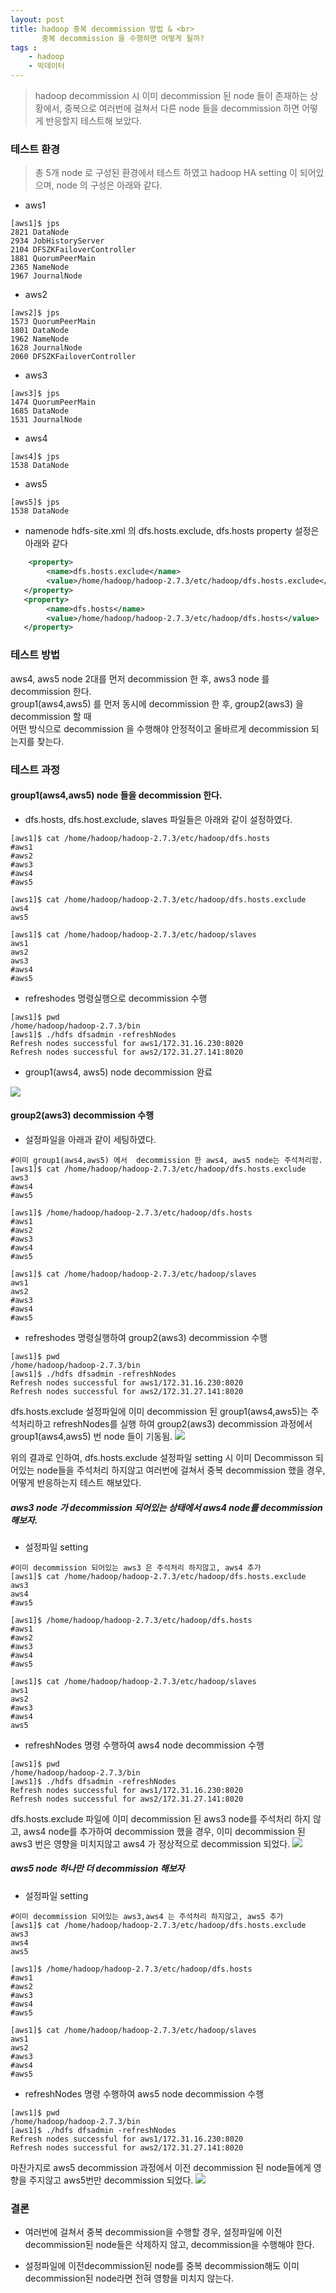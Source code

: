 ```yaml
---
layout: post
title: hadoop 중복 decommission 방법 & <br>
       중복 decommission 을 수행하면 어떻게 될까?
tags :
    - hadoop
    - 빅데이터
---
```


> hadoop decommission 시 이미 decommission 된 node 들이 존재하는 상황에서, 중복으로
  여러번에 걸쳐서 다른 node 들을  decommission 하면 어떻게 반응할지 테스트해 보았다.


### 테스트 환경
> 총 5개 node 로 구성된 환경에서 테스트 하였고 hadoop HA setting 이 되어있으며, node 의 구성은 아래와 같다.<br>

* aws1
```shell
[aws1]$ jps
2821 DataNode
2934 JobHistoryServer
2104 DFSZKFailoverController
1881 QuorumPeerMain
2365 NameNode
1967 JournalNode
```
* aws2
```shell
[aws2]$ jps
1573 QuorumPeerMain
1801 DataNode
1962 NameNode
1628 JournalNode
2060 DFSZKFailoverController
```
* aws3
```shell
[aws3]$ jps
1474 QuorumPeerMain
1685 DataNode
1531 JournalNode
```

* aws4
```shell
[aws4]$ jps
1538 DataNode
```

* aws5
```shell
[aws5]$ jps
1538 DataNode
```

* namenode  hdfs-site.xml 의  dfs.hosts.exclude, dfs.hosts property 설정은 아래와 같다<br>
```xml
    <property>
        <name>dfs.hosts.exclude</name>
        <value>/home/hadoop/hadoop-2.7.3/etc/hadoop/dfs.hosts.exclude</value>
   </property>
   <property>
        <name>dfs.hosts</name>
        <value>/home/hadoop/hadoop-2.7.3/etc/hadoop/dfs.hosts</value>
   </property>
```

### 테스트 방법
   aws4, aws5 node 2대를 먼저 decommission 한 후, aws3 node 를 decommission 한다.<br>
   group1(aws4,aws5) 를 먼저 동시에 decommission 한 후, group2(aws3) 을 decommission 할 때<br>
   어떤 방식으로 decommission 을 수행해야 안정적이고 올바르게 decommission 되는지를 찾는다.<br>

### 테스트 과정 
#### group1(aws4,aws5) node 들을 decommission 한다.

* dfs.hosts, dfs.host.exclude, slaves 파일들은 아래와 같이 설정하였다.<br>
```shell
[aws1]$ cat /home/hadoop/hadoop-2.7.3/etc/hadoop/dfs.hosts
#aws1
#aws2
#aws3
#aws4
#aws5
```
```shell
[aws1]$ cat /home/hadoop/hadoop-2.7.3/etc/hadoop/dfs.hosts.exclude
aws4
aws5
```
```shell
[aws1]$ cat /home/hadoop/hadoop-2.7.3/etc/hadoop/slaves
aws1
aws2
aws3
#aws4
#aws5
```

* refreshodes 명령실행으로 decommission 수행
```shell
[aws1]$ pwd
/home/hadoop/hadoop-2.7.3/bin
[aws1]$ ./hdfs dfsadmin -refreshNodes
Refresh nodes successful for aws1/172.31.16.230:8020
Refresh nodes successful for aws2/172.31.27.141:8020
```

* group1(aws4, aws5) node decommission 완료
<img src="/images/posts/1.png">

#### group2(aws3) decommission 수행
* 설정파일을 아래과 같이 세팅하였다.<br>
```shell
#이미 group1(aws4,aws5) 에서  decommission 한 aws4, aws5 node는 주석처리함.
[aws1]$ cat /home/hadoop/hadoop-2.7.3/etc/hadoop/dfs.hosts.exclude
aws3
#aws4
#aws5
```
```shell
[aws1]$ /home/hadoop/hadoop-2.7.3/etc/hadoop/dfs.hosts
#aws1
#aws2
#aws3
#aws4
#aws5
```
```shell
[aws1]$ cat /home/hadoop/hadoop-2.7.3/etc/hadoop/slaves
aws1
aws2
#aws3
#aws4
#aws5
```

* refreshodes 명령실행하여 group2(aws3) decommission 수행
```shell
[aws1]$ pwd
/home/hadoop/hadoop-2.7.3/bin
[aws1]$ ./hdfs dfsadmin -refreshNodes
Refresh nodes successful for aws1/172.31.16.230:8020
Refresh nodes successful for aws2/172.31.27.141:8020
```

dfs.hosts.exclude 설정파일에 이미 decommission 된 group1(aws4,aws5)는 주석처리하고 refreshNodes를 실행
하여  group2(aws3)  decommission 과정에서 group1(aws4,aws5) 번 node 들이 기동됨.
<img src="/images/posts/2.png">

위의 결과로 인하여, dfs.hosts.exclude 설정파일 setting 시 이미 Decommisson 되어있는 node들을 주석처리 하지않고
여러번에 걸쳐서 중복 decommission 했을 경우, 어떻게 반응하는지 테스트 해보았다.

##### aws3 node 가 decommission 되어있는 상태에서 aws4 node를 decommission 해보자.
* 설정파일 setting
```shell
#이미 decommission 되어있는 aws3 은 주석처리 하지않고, aws4 추가
[aws1]$ cat /home/hadoop/hadoop-2.7.3/etc/hadoop/dfs.hosts.exclude
aws3
aws4
#aws5
```
```shell
[aws1]$ /home/hadoop/hadoop-2.7.3/etc/hadoop/dfs.hosts
#aws1
#aws2
#aws3
#aws4
#aws5
```
```shell
[aws1]$ cat /home/hadoop/hadoop-2.7.3/etc/hadoop/slaves
aws1
aws2
#aws3
#aws4
aws5
```
* refreshNodes 명령 수행하여 aws4 node decommission 수행
```shell
[aws1]$ pwd
/home/hadoop/hadoop-2.7.3/bin
[aws1]$ ./hdfs dfsadmin -refreshNodes
Refresh nodes successful for aws1/172.31.16.230:8020
Refresh nodes successful for aws2/172.31.27.141:8020
```

dfs.hosts.exclude 파일에 이미 decommission 된 aws3 node를 주석처리 하지 않고, aws4  node를 추가하여
decommission 했을 경우,  이미 decommission 된 aws3 번은 영향을 미치지않고 aws4 가 정상적으로 decommission 
되었다.
<img src="/images/posts/3.png">

##### aws5 node 하나만 더 decommission 해보자
* 설정파일 setting
```shell
#이미 decommission 되어있는 aws3,aws4 는 주석처리 하지않고, aws5 추가
[aws1]$ cat /home/hadoop/hadoop-2.7.3/etc/hadoop/dfs.hosts.exclude
aws3
aws4
aws5
```
```shell
[aws1]$ /home/hadoop/hadoop-2.7.3/etc/hadoop/dfs.hosts
#aws1
#aws2
#aws3
#aws4
#aws5
```
```shell
[aws1]$ cat /home/hadoop/hadoop-2.7.3/etc/hadoop/slaves
aws1
aws2
#aws3
#aws4
#aws5
```
* refreshNodes 명령 수행하여 aws5 node decommission 수행
```shell
[aws1]$ pwd
/home/hadoop/hadoop-2.7.3/bin
[aws1]$ ./hdfs dfsadmin -refreshNodes
Refresh nodes successful for aws1/172.31.16.230:8020
Refresh nodes successful for aws2/172.31.27.141:8020
```

마찬가지로 aws5 decommission 과정에서 이전 decommission  된 node들에게 영향을 주지않고 aws5번만 
decommission 되었다.
<img src="/images/posts/4.png">

### 결론
* 여러번에 걸쳐서 중복 decommission을 수행할 경우, 설정파일에 이전decommission된 node들은 삭제하지 않고,
  decommission을 수행해야 한다.

* 설정파일에 이전decommission된 node를 중복 decommission해도 이미 decommission된 node라면 전혀 영향을 
  미치지 않는다.